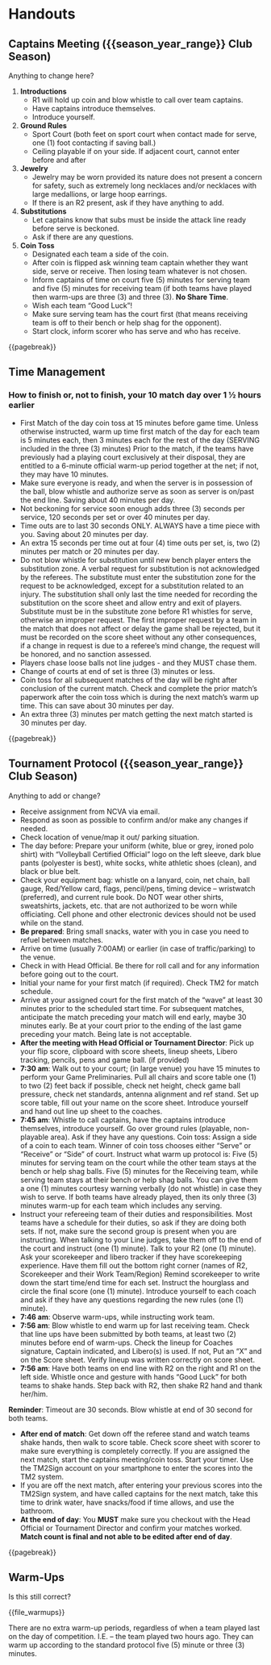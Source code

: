 # Handouts

## Captains Meeting ({{season_year_range}} Club Season)

<div class="--needsediting --centered">Anything to change here?</div>

1. **Introductions**
    - R1 will hold up coin and blow whistle to call over team captains.
    - Have captains introduce themselves.
    - Introduce yourself.
2. **Ground Rules**
   - Sport Court (both feet on sport court when contact made for serve, one (1) foot contacting if saving ball.)
   - Ceiling playable if on your side. If adjacent court, cannot enter before and after
3. **Jewelry**
   - Jewelry may be worn provided its nature does not present a concern for safety, such as extremely long necklaces and/or necklaces with large medallions, or large hoop earrings.
   - If there is an R2 present, ask if they have anything to add.
4. **Substitutions**
   - Let captains know that subs must be inside the attack line ready before serve is beckoned.
   - Ask if there are any questions.
5. **Coin Toss**
   - Designated each team a side of the coin.
   - After coin is flipped ask winning team captain whether they want side, serve or receive. Then losing team whatever is not chosen.
   - Inform captains of time on court five (5) minutes for serving team and five (5) minutes for receiving team (if both teams have played then warm-ups are three (3) and three (3). **No Share Time**.
   - Wish each team “Good Luck”!
   - Make sure serving team has the court first (that means receiving team is off to their bench or help shag for the opponent).
   - Start clock, inform scorer who has serve and who has receive.

{{pagebreak}}

## Time Management

### How to finish or, not to finish, your 10 match day over 1 ½ hours earlier

<div class="--limb1">

* First Match of the day coin toss at 15 minutes before game time.  Unless otherwise instructed, warm up time first match of the day for each team is 5 minutes each, then 3 minutes each for the rest of the day (SERVING included in the three (3) minutes) Prior to the match, if the teams have previously had a playing court exclusively at their disposal, they are entitled to a 6-minute official warm-up period together at the net; if not, they may have 10 minutes. 
* Make sure everyone is ready, and when the server is in possession of the ball, blow whistle and authorize serve as soon as server is on/past the end line. Saving about 40 minutes per day. 
* Not beckoning for service soon enough adds three (3) seconds per service, 120 seconds per set or over 40 minutes per day. 
* Time outs are to last 30 seconds ONLY. ALWAYS have a time piece with you. Saving about 20 minutes per day. 
* An extra 15 seconds per time out at four (4) time outs per set, is, two (2) minutes per match or 20 minutes per day. 
* Do not blow whistle for substitution until new bench player enters the substitution zone. A verbal request for substitution is not acknowledged by the referees. The substitute must enter the substitution zone for the request to be acknowledged, except for a substitution related to an injury. The substitution shall only last the time needed for recording the substitution on the score sheet and allow entry and exit of players. Substitute must be in the substitute zone before R1 whistles for serve, otherwise an improper request. The first improper request by a team in the match that does not affect or delay the game shall be rejected, but it must be recorded on the score sheet without any other consequences, if a change in request is due to a referee’s mind change, the request will be honored, and no sanction assessed. 
* Players chase loose balls not line judges - and they MUST chase them. 
* Change of courts at end of set is three (3) minutes or less. 
* Coin toss for all subsequent matches of the day will be right after conclusion of the current match.  Check and complete the prior match’s paperwork after the coin toss which is during the next match’s warm up time. This can save about 30 minutes per day. 
* An extra three (3) minutes per match getting the next match started is 30 minutes per day. 

</div>

{{pagebreak}}

## Tournament Protocol ({{season_year_range}} Club Season)

<div class="--needsediting --fwbold --centered">

   Anything to add or change?

</div>

<div class="--limb1">

* Receive assignment from NCVA via email.
* Respond as soon as possible to confirm and/or make any changes if needed.
* Check location of venue/map it out/ parking situation.
* The day before:  Prepare your uniform (white, blue or grey, ironed polo shirt) with “Volleyball Certified Official” logo on the left sleeve, dark blue pants (polyester is best), white socks, white athletic shoes (clean), and black or blue belt. 
* Check your equipment bag: whistle on a lanyard, coin, net chain, ball gauge, Red/Yellow card, flags, pencil/pens, timing device – wristwatch (preferred), and current rule book. Do NOT wear other shirts, sweatshirts, jackets, etc. that are not authorized to be worn while officiating.  Cell phone and other electronic devices should not be used while on the stand. 
* **Be prepared**:  Bring small snacks, water with you in case you need to refuel between matches.    
* Arrive on time (usually 7:00AM) or earlier (in case of traffic/parking) to the venue.   
* Check in with Head Official.  Be there for roll call and for any information before going out to the court. 
* Initial your name for your first match (if required). Check TM2 for match schedule.
* Arrive at your assigned court for the first match of the “wave” at least 30 minutes prior to the scheduled start time.  For subsequent matches, anticipate the match preceding your match will end early, maybe 30 minutes early.  Be at your court prior to the ending of the last game preceding your match.  Being late is not acceptable. 
* **After the meeting with Head Official or Tournament Director**: Pick up your flip score, clipboard with score sheets, lineup sheets, Libero tracking, pencils, pens and game ball. (if provided) 
* **7:30 am**: Walk out to your court; (in large venue) you have 15 minutes to perform your Game Preliminaries. Pull all chairs and score table one (1) to two (2) feet back if possible, check net height, check game ball pressure, check net standards, antenna alignment and ref stand.  Set up score table, fill out your name on the score sheet. Introduce yourself and hand out line up sheet to the coaches.
* **7:45 am**: Whistle to call captains, have the captains introduce themselves, introduce yourself. Go over ground rules (playable, non-playable area). Ask if they have any questions. Coin toss:  Assign a side of a coin to each team.  Winner of coin toss chooses either “Serve” or “Receive” or “Side” of court. Instruct what warm up protocol is: Five (5) minutes for serving team on the court while the other team stays at the bench or help shag balls.  Five (5) minutes for the Receiving team, while serving team stays at their bench or help shag balls.  You can give them a one (1) minutes courtesy warning verbally (do not whistle) in case they wish to serve.  If both teams have already played, then its only three (3) minutes warm-up for each team which includes any serving.
* Instruct your refereeing team of their duties and responsibilities. Most teams have a schedule for their duties, so ask if they are doing both sets.  If not, make sure the second group is present when you are instructing.  When talking to your Line judges, take them off to the end of the court and instruct (one (1) minute).  Talk to your R2 (one (1) minute).  Ask your scorekeeper and libero tracker if they have scorekeeping experience.  Have them fill out the bottom right corner (names of R2, Scorekeeper and their Work Team/Region) Remind scorekeeper to write down the start time/end time for each set. Instruct the hourglass and circle the final score (one (1) minute). Introduce yourself to each coach and ask if they have any questions regarding the new rules (one (1) minute). 
* **7:46 am**:  Observe warm-ups, while instructing work team. 
* **7:56 am**:  Blow whistle to end warm up for last receiving team. Check that line ups have been submitted by both teams, at least two (2) minutes before end of warm-ups.  Check the lineup for Coaches signature, Captain indicated, and Libero(s) is used.  If not, Put an “X” and on the Score sheet.  Verify lineup was written correctly on score sheet. 
* **7:56 am**:  Have both teams on end line with R2 on the right and R1 on the left side.  Whistle once and gesture with hands “Good Luck” for both teams to shake hands.  Step back with R2, then shake R2 hand and thank her/him.

</div>

<div class="--infocallout --centered">

**Reminder**:  Timeout are 30 seconds.  Blow whistle at end of 30 second for both teams.  

</div>

<div class="--limb1">

* **After end of match**:  Get down off the referee stand and watch teams shake hands, then walk to score table.  Check score sheet with scorer to make sure everything is completely correctly.  If you are assigned the next match, start the captains meeting/coin toss.  Start your timer.  Use the TM2Sign account on your smartphone to enter the scores into the TM2 system.  
* If you are off the next match, after entering your previous scores into the TM2Sign system, and have called captains for the next match, take this time to drink water, have snacks/food if time allows, and use the bathroom.  
* **At the end of day**: You **MUST** make sure you checkout with the Head Official or Tournament Director and confirm your matches worked. **Match count is final and not able to be edited after end of day**. 



{{pagebreak}}

## Warm-Ups

<div class="--needsediting --fwbold --centered">

   Is this still correct?

</div>

<div class="--limb1">

{{file_warmups}}

</div>

There are no extra warm-up periods, regardless of when a team played last on the day of competition. I.E. – the team played two hours ago. They can warm up according to the standard protocol five (5) minute or three (3) minutes. 

</div>